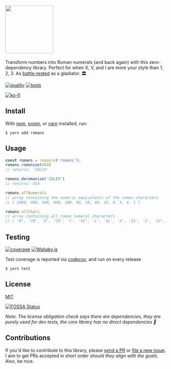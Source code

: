 <h1><a href="https://github.com/qbunt/romans" target="_blank"><img width="150" src="logo.png"></a></h1>

Transform numbers into Roman numerals (and back again) with this zero-dependency library. Perfect for when X, V, and I are more your style than 1, 2, 3. As [battle-tested](https://app.codecov.io/gh/qbunt/romans) as a gladiator. 🏛️

[![quality](https://api.codacy.com/project/badge/Grade/3642e8e1b1b940ce8faa04bb7083f0fb)](https://app.codacy.com/app/qbunt/romans?utm_source=github.com&utm_medium=referral&utm_content=qbunt/romans&utm_campaign=Badge_Grade_Dashboard)
[![tests](https://github.com/qbunt/romans/actions/workflows/nodejs.yml/badge.svg)](https://github.com/qbunt/romans/actions/workflows/nodejs.yml)

[![ko-fi](https://ko-fi.com/img/githubbutton_sm.svg)](https://ko-fi.com/D1D0BTCUA)

## Install
With [npm](https://docs.npmjs.com/downloading-and-installing-node-js-and-npm), [pnpm](https://pnpm.io/), or [yarn](https://yarnpkg.com/) installed, run:

```shell
$ yarn add romans
```    

## Usage

```js
const romans = require('romans');
romans.romanize(454)
// returns: 'CDLIV'

romans.deromanize('CDLIV')
// returns: 454

romans.allNumerals
// array containing the numeric equivalents of the roman characters
// [ 1000, 900, 500, 400, 100, 90, 50, 40, 10, 9, 5, 4, 1 ]

romans.allChars
// array containing all roman numeral characters
// [ 'M', 'CM', 'D', 'CD', 'C', 'XC', 'L', 'XL', 'X', 'IX', 'V', 'IV', 'I' ]

```
## Testing
[![coverage](https://codecov.io/gh/qbunt/romans/branch/master/graph/badge.svg?token=kD6QSvKfTe)](https://codecov.io/gh/qbunt/romans)
[![Wallaby.js](https://img.shields.io/badge/wallaby.js-powered-blue.svg?style=flat&logo=github)](https://wallabyjs.com/oss/)

Test coverage is reported via [codecov](https://codecov.io/gh/qbunt/romans), and run on every release

```shell
$ yarn test
```

## License
[MIT](./LICENSE)

[![FOSSA Status](https://app.fossa.com/api/projects/git%2Bgithub.com%2Fqbunt%2Fromans.svg?type=large)](https://app.fossa.com/projects/git%2Bgithub.com%2Fqbunt%2Fromans?ref=badge_large)

_Note: The license obligation check says there are dependencies, they are purely used for dev tests, the core library has no direct dependencies 💪_


## Contributions
If you'd like to contribute to this library, please [send a PR](https://github.com/qbunt/romans/pulls) or [file a new issue](https://github.com/qbunt/romans/issues). I aim to get PRs accepted in short order *should they align with the goals*. Also, be nice.

